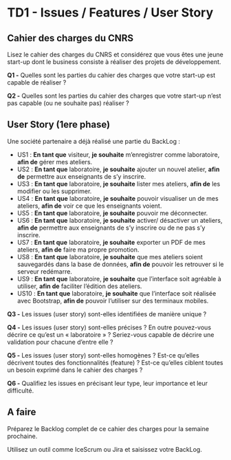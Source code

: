 # TD1 - Issues / Features / User Story

## Cahier des charges du CNRS

Lisez le cahier des charges du CNRS et considérez que vous êtes une jeune start-up dont le business consiste à réaliser des projets de développement.

**Q1 -** Quelles sont les parties du cahier des charges que votre start-up est capable de réaliser ?

**Q2 -** Quelles sont les parties du cahier des charges que votre start-up n’est pas capable (ou ne souhaite pas) réaliser ?

## User Story (1ere phase)

Une société partenaire a déjà réalisé une partie du BackLog :

* US1 : **En tant que** visiteur, **je souhaite** m’enregistrer comme laboratoire, **afin de** gérer mes ateliers.
* US2 : **En tant que** laboratoire, **je souhaite** ajouter un nouvel atelier, **afin de** permettre aux enseignants de s’y inscrire.
* US3 : **En tant que** laboratoire, **je souhaite** lister mes ateliers, **afin de** les modifier ou les supprimer.
* US4 : **En tant que** laboratoire, **je souhaite** pouvoir visualiser un de mes ateliers, **afin de** voir ce que les enseignants voient.
* US5 : **En tant que** laboratoire, **je souhaite** pouvoir me déconnecter.
* US6 : **En tant que** laboratoire, **je souhaite** activer/ désactiver un ateliers, **afin de** permettre aux enseignants de s’y inscrire ou de ne pas s’y inscrire.
* US7 : **En tant que** laboratoire, **je souhaite** exporter un PDF de mes ateliers, **afin de** faire ma propre promotion.
* US8 : **En tant que** laboratoire, **je souhaite** que mes ateliers soient sauvegardés dans la base de données, **afin de** pouvoir les retrouver si le serveur redémarre.
* US9 : **En tant que** laboratoire, **je souhaite** que l’interface soit agréable à utiliser, **afin de** faciliter l’édition des ateliers.
* US10 : **En tant que** laboratoire, **je souhaite** que l’interface soit réalisée avec Bootstrap, **afin de** pouvoir l’utiliser sur des terminaux mobiles.


**Q3 -** Les issues (user story) sont-elles identifiées de manière unique ?

**Q4 -**  Les issues (user story) sont-elles précises ? En outre pouvez-vous décrire ce qu’est un « laboratoire » ? Seriez-vous capable de décrire une validation pour chacune d’entre elle ?

**Q5 -** Les issues (user story) sont-elles homogènes ? Est-ce qu’elles décrivent toutes des fonctionnalités (feature) ? Est-ce qu’elles ciblent toutes un besoin exprimé dans le cahier des charges ?

**Q6 -** Qualifiez les issues en précisant leur type, leur importance et leur difficulté.

## A faire

Préparez le Backlog complet de ce cahier des charges pour la semaine prochaine.

Utilisez un outil comme IceScrum ou Jira et saisissez votre BackLog.
